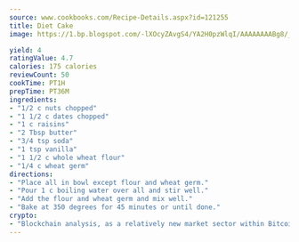 ```yaml
---
source: www.cookbooks.com/Recipe-Details.aspx?id=121255
title: Diet Cake
image: https://1.bp.blogspot.com/-lXOcyZAvgS4/YA2H0pzWlqI/AAAAAAAABg8/_HX4JI-WmFM0Tz684w_qYjP9vBzksmFNgCLcBGAsYHQ/s219/20.png

yield: 4
ratingValue: 4.7
calories: 175 calories
reviewCount: 50
cookTime: PT1H
prepTime: PT36M
ingredients:
- "1/2 c nuts chopped"
- "1 1/2 c dates chopped"
- "1 c raisins"
- "2 Tbsp butter"
- "3/4 tsp soda"
- "1 tsp vanilla"
- "1 1/2 c whole wheat flour"
- "1/4 c wheat germ"
directions:
- "Place all in bowl except flour and wheat germ."
- "Pour 1 c boiling water over all and stir well."
- "Add the flour and wheat germ and mix well."
- "Bake at 350 degrees for 45 minutes or until done."
crypto:
- "Blockchain analysis, as a relatively new market sector within Bitcoin, demonstrates the weakness of pseudonymity."
---
```

